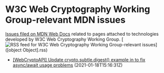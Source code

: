 # W3C Web Cryptography Working Group-relevant MDN issues

[Issues filed on MDN Web Docs](https://github.com/mdn/content/issues) related to pages attached to technologies developed by W3C Web Cryptography Working Group. [![RSS feed for W3C Web Cryptography Working Group-relevant issues](https://www.w3.org/QA/2007/04/feed_icon)]([object Object].rss)

* [[WebCryptoAPI] Update crypto.subtle.digest() example in to fix async/await usage problems](https://github.com/mdn/content/issues/1443) (2021-01-18T15:16:31Z)
  
